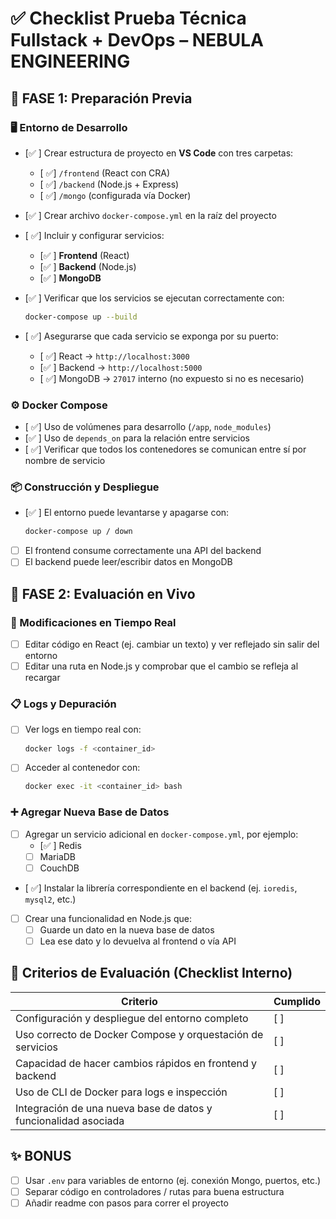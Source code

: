 # ✅ Checklist Prueba Técnica Fullstack + DevOps – NEBULA ENGINEERING

## 🧱 FASE 1: Preparación Previa

### 🖥️ Entorno de Desarrollo

- [✅ ] Crear estructura de proyecto en **VS Code** con tres carpetas:
  - [ ✅] `/frontend` (React con CRA)
  - [ ✅] `/backend` (Node.js + Express)
  - [ ✅] `/mongo` (configurada vía Docker)

- [✅ ] Crear archivo `docker-compose.yml` en la raíz del proyecto

- [ ✅] Incluir y configurar servicios:
  - [✅ ] **Frontend** (React)
  - [✅ ] **Backend** (Node.js)
  - [✅ ] **MongoDB**

- [✅ ] Verificar que los servicios se ejecutan correctamente con:
  ```bash
  docker-compose up --build
  ```

- [ ✅] Asegurarse que cada servicio se exponga por su puerto:
  - [ ✅] React → `http://localhost:3000`
  - [✅ ] Backend → `http://localhost:5000`
  - [ ✅] MongoDB → `27017` interno (no expuesto si no es necesario)

### ⚙️ Docker Compose

- [ ✅] Uso de volúmenes para desarrollo (`/app`, `node_modules`)
- [✅ ] Uso de `depends_on` para la relación entre servicios
- [ ✅] Verificar que todos los contenedores se comunican entre sí por nombre de servicio

### 📦 Construcción y Despliegue

- [✅ ] El entorno puede levantarse y apagarse con:
  ```bash
  docker-compose up / down
  ```

- [ ] El frontend consume correctamente una API del backend
- [ ] El backend puede leer/escribir datos en MongoDB

## 🧪 FASE 2: Evaluación en Vivo

### 🔄 Modificaciones en Tiempo Real

- [ ] Editar código en React (ej. cambiar un texto) y ver reflejado sin salir del entorno
- [ ] Editar una ruta en Node.js y comprobar que el cambio se refleja al recargar

### 📋 Logs y Depuración

- [ ] Ver logs en tiempo real con:
  ```bash
  docker logs -f <container_id>
  ```

- [ ] Acceder al contenedor con:
  ```bash
  docker exec -it <container_id> bash
  ```

### ➕ Agregar Nueva Base de Datos

- [ ] Agregar un servicio adicional en `docker-compose.yml`, por ejemplo:
  - [✅ ] Redis
  - [ ] MariaDB
  - [ ] CouchDB

- [ ✅] Instalar la librería correspondiente en el backend (ej. `ioredis`, `mysql2`, etc.)

- [ ] Crear una funcionalidad en Node.js que:
  - [ ] Guarde un dato en la nueva base de datos
  - [ ] Lea ese dato y lo devuelva al frontend o vía API

## 🧠 Criterios de Evaluación (Checklist Interno)

| Criterio | Cumplido |
|----------|----------|
| Configuración y despliegue del entorno completo | [ ] |
| Uso correcto de Docker Compose y orquestación de servicios | [ ] |
| Capacidad de hacer cambios rápidos en frontend y backend | [ ] |
| Uso de CLI de Docker para logs e inspección | [ ] |
| Integración de una nueva base de datos y funcionalidad asociada | [ ] |

## ✨ BONUS 

- [ ] Usar `.env` para variables de entorno (ej. conexión Mongo, puertos, etc.)
- [ ] Separar código en controladores / rutas para buena estructura
- [ ] Añadir readme con pasos para correr el proyecto